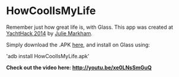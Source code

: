 HowCoolIsMyLife
===============

Remember just how great life is, with Glass.  This app was created at [YachtHack 2014](http://www.yachthack.com) by [Julie Markham](http://www.juliemarkham.com).

Simply download the .APK [here](https://github.com/samheather/HowCoolIsMyLife/releases), and install on Glass using:

'adb install HowCoolIsMyLife.apk'

**Check out the video here: http://youtu.be/xe0LNsSmGuQ**
